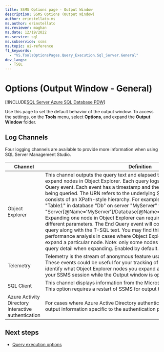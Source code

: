 ```yaml
---
title: SSMS Options page - Output Window
description: SSMS Options (Output Window)
author: erinstellato-ms
ms.author: erinstellato
ms.reviewer: maghan
ms.date: 12/19/2022
ms.service: sql
ms.subservice: ssms
ms.topic: ui-reference
f1_keywords:
  - "VS.ToolsOptionsPages.Query_Execution.Sql_Server.General"
dev_langs:
  - TSQL
---
```


# Options (Output Window - General)

[!INCLUDE[SQL Server Azure SQL Database PDW](../../includes/applies-to-version/sql-asdb-asdbmi-pdw.md)]

Use this page to set the default behavior of the output window. To access the settings, on the **Tools** menu, select **Options**, and expand the **Output Window** folder.

## Log Channels

Four logging channels are available to provide more information when using SQL Server Management Studio.

| Channel | Definition |
| --- | --- |
| Object Explorer | This channel outputs the query text and elapsed times of SQL queries needed to expand nodes in Object Explorer. Each query logs a Begin Query and an End Query event. Each event has a timestamp and the URN associated with the entity being queried. The URN refers to the underlying SQL Management Object and consists of an XPath-style hierarchy. For example, the URN for a table named "Table1" in database "Db" on server "MyServer" would be "Server[@Name='MyServer']/Database[@Name='Db']/Table[/@Name='Table1']". Expanding one node in Object Explorer can require multiple such queries with different parameters. The End Query event will contain the elapsed time of the query along with the T-SQL text. You may find this query data useful for server performance analysis in cases where Object Explorer seems unusually slow to expand a particular node. Note: only some nodes in Object Explorer provide this query detail when expanding. Enabled by default. |
| Telemetry | Telemetry is the stream of anonymous feature usage data collected by Microsoft. These events could be useful for your tracking of SSMS usage. It can help you identify what Object Explorer nodes you expand and what commands run during your SSMS session while the Output window is open. Enabled by default. |
| SQL Client | This channel displays information from the Microsoft.Data.SqlClient data provider. This option requires a restart of SSMS for output to appear. |
| Azure Activity Directory Interactive authentication | For cases where Azure Active Directory authentication is used, this channel will output information specific to the authentication process. |

## Next steps

- [Query execution options](options-query-execution.md)